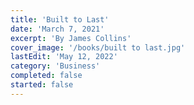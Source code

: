 ```yaml
---
title: 'Built to Last'
date: 'March 7, 2021'
excerpt: 'By James Collins'
cover_image: '/books/built to last.jpg'
lastEdit: 'May 12, 2022'
category: 'Business'
completed: false
started: false
---
```


